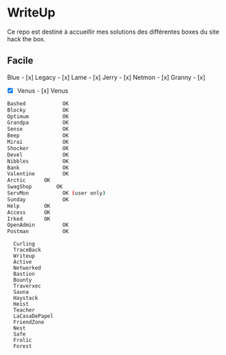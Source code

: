 # WriteUp
Ce repo est destiné à accueillir mes solutions des différentes boxes du site hack the box.

## Facile
Blue	- [x]	Legacy	- [x]	Lame	- [x]	Jerry	- [x]	Netmon	- [x]	Granny	- [x]  
- [x] Venus - [x] Venus
```bash
Bashed            OK  
Blocky            OK  
Optimum           OK  
Grandpa           OK  
Sense             OK  
Beep              OK  
Mirai             OK  
Shocker           OK  
Devel             OK  
Nibbles           OK  
Bank              OK  
Valentine         OK  
Arctic		OK  
SwagShop		OK  
ServMon           OK (user only)  
Sunday            OK  
Help		OK  
Access		OK  
Irked		OK  
OpenAdmin         OK  
Postman           OK
```


      Curling
      TraceBack
      Writeup
      Active
      Networked
      Bastion
      Bounty
      Traverxec
      Sauna
      Haystack
      Heist
      Teacher
      LaCasaDePapel
      FriendZone
      Nest
      Safe
      Frolic
      Forest
